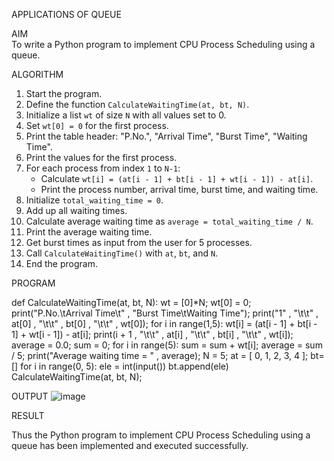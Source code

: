 
APPLICATIONS OF QUEUE

AIM  
To write a Python program to implement CPU Process Scheduling using a queue.

ALGORITHM  

1. Start the program.  
2. Define the function `CalculateWaitingTime(at, bt, N)`.  
3. Initialize a list `wt` of size `N` with all values set to 0.  
4. Set `wt[0] = 0` for the first process.  
5. Print the table header: "P.No.", "Arrival Time", "Burst Time", "Waiting Time".  
6. Print the values for the first process.  
7. For each process from index `1` to `N-1`:  
   - Calculate `wt[i] = (at[i - 1] + bt[i - 1] + wt[i - 1]) - at[i]`.  
   - Print the process number, arrival time, burst time, and waiting time.  
8. Initialize `total_waiting_time = 0`.  
9. Add up all waiting times.  
10. Calculate average waiting time as `average = total_waiting_time / N`.  
11. Print the average waiting time.  
12. Get burst times as input from the user for 5 processes.  
13. Call `CalculateWaitingTime()` with `at`, `bt`, and `N`.  
14. End the program.

PROGRAM  

def CalculateWaitingTime(at, bt, N):
	wt = [0]*N;
	wt[0] = 0;
	print("P.No.\tArrival Time\t" , "Burst Time\tWaiting Time");
	print("1" , "\t\t" , at[0] , "\t\t" , bt[0] , "\t\t" , wt[0]);
	for i in range(1,5):
		wt[i] = (at[i - 1] + bt[i - 1] + wt[i - 1]) - at[i];
		print(i + 1 , "\t\t" , at[i] , "\t\t" , bt[i] , "\t\t" , wt[i]);
	average = 0.0;
	sum = 0;
	for i in range(5):
		sum = sum + wt[i];
	average = sum / 5;
	print("Average waiting time = " , average);
N = 5;
at = [ 0, 1, 2, 3, 4 ];
bt=[]
for i in range(0, 5):
    ele = int(input())
    bt.append(ele)
CalculateWaitingTime(at, bt, N);


OUTPUT
![image](https://github.com/user-attachments/assets/ed8d30b9-033c-4dfd-9a44-e739c6313606)


RESULT

Thus the Python program to implement CPU Process Scheduling using a queue has been implemented and executed successfully.

